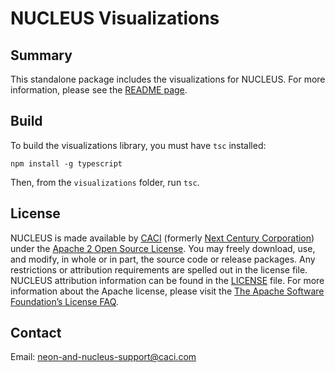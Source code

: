 # NUCLEUS Visualizations

## Summary

This standalone package includes the visualizations for NUCLEUS.  For more information, please see the [README page](../README.md).

## Build

To build the visualizations library, you must have `tsc` installed:

```
npm install -g typescript
```

Then, from the `visualizations` folder, run `tsc`.

## License

NUCLEUS is made available by [CACI](http://www.caci.com) (formerly [Next Century Corporation](http://www.nextcentury.com)) under the [Apache 2 Open Source License](http://www.apache.org/licenses/LICENSE-2.0.txt). You may freely download, use, and modify, in whole or in part, the source code or release packages. Any restrictions or attribution requirements are spelled out in the license file. NUCLEUS attribution information can be found in the [LICENSE](./LICENSE) file. For more information about the Apache license, please visit the [The Apache Software Foundation’s License FAQ](http://www.apache.org/foundation/license-faq.html).

## Contact

Email: [neon-and-nucleus-support@caci.com](mailto:neon-and-nucleus-support@caci.com)

